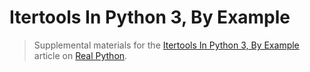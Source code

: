 # Itertools In Python 3, By Example

> Supplemental materials for the [Itertools In Python 3, By Example](https://realpython.com/itertools-in-python3) article on [Real Python](https://realpython.com).